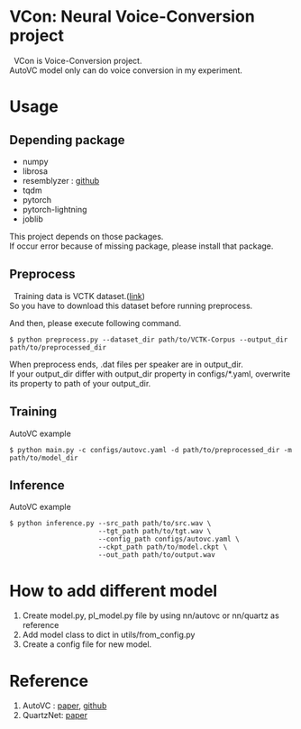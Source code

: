 # VCon: Neural Voice-Conversion project
&nbsp; VCon is Voice-Conversion project.  
AutoVC model only can do voice conversion in my experiment.


# Usage

## Depending package

- numpy
- librosa
- resemblyzer : [github](https://github.com/resemble-ai/Resemblyzer)
- tqdm
- pytorch
- pytorch-lightning
- joblib

This project depends on those packages.  
If occur error because of missing package, please install that package.

## Preprocess
&nbsp; Training data is VCTK dataset.([link](http://www.udialogue.org/download/VCTK-Corpus.tar.gz))  
So you have to download this dataset before running preprocess.  

And then, please execute following command.

```
$ python preprocess.py --dataset_dir path/to/VCTK-Corpus --output_dir path/to/preprocessed_dir
```

When preprocess ends, .dat files per speaker are in output_dir.  
If your output_dir differ with output_dir property in configs/*.yaml, overwrite its property to path of your output_dir.

## Training

AutoVC example
```
$ python main.py -c configs/autovc.yaml -d path/to/preprocessed_dir -m path/to/model_dir
```

## Inference

AutoVC example
```
$ python inference.py --src_path path/to/src.wav \
                      --tgt_path path/to/tgt.wav \
                      --config_path configs/autovc.yaml \
                      --ckpt_path path/to/model.ckpt \
                      --out_path path/to/output.wav
```

# How to add different model
1. Create model.py,  pl_model.py file by using nn/autovc or nn/quartz as reference
2. Add model class to dict in utils/from_config.py
3. Create a config file for new model.


# Reference

1. AutoVC : [paper](https://arxiv.org/abs/1905.05879), [github](https://github.com/auspicious3000/autovc)
2. QuartzNet: [paper](https://arxiv.org/abs/1910.10261)
